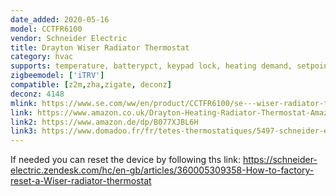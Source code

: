 ```yaml
---
date_added: 2020-05-16
model: CCTFR6100
vendor: Schneider Electric 
title: Drayton Wiser Radiator Thermostat
category: hvac
supports: temperature, batterypct, keypad lock, heating demand, setpoint, open window detection, boost -2/+2 °C, external temperature sensor
zigbeemodel: ['iTRV']
compatible: [z2m,zha,zigate, deconz]
deconz: 4148
mlink: https://www.se.com/ww/en/product/CCTFR6100/se---wiser-radiator-thermostat/
link: https://www.amazon.co.uk/Drayton-Heating-Radiator-Thermostat-Amazon/dp/B075GNG6QF
link2: https://www.amazon.de/dp/B077XJBL6H
link3: https://www.domadoo.fr/fr/tetes-thermostatiques/5497-schneider-electric-tete-de-vanne-thermostatique-connectee-zigbee-30-wiser-3606489582821.html
---
```

If needed you can reset the device by following ths link: https://schneider-electric.zendesk.com/hc/en-gb/articles/360005309358-How-to-factory-reset-a-Wiser-radiator-thermostat
